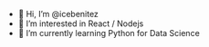 - 👋 Hi, I’m @icebenitez
- 👀 I’m interested in React / Nodejs
- 🌱 I’m currently learning Python for Data Science


<!---
icebenitez/icebenitez is a ✨ special ✨ repository because its `README.md` (this file) appears on your GitHub profile.
You can click the Preview link to take a look at your changes.
--->
